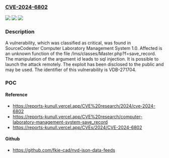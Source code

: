 ### [CVE-2024-6802](https://cve.mitre.org/cgi-bin/cvename.cgi?name=CVE-2024-6802)
![](https://img.shields.io/static/v1?label=Product&message=Computer%20Laboratory%20Management%20System&color=blue)
![](https://img.shields.io/static/v1?label=Version&message=%3D%201.0%20&color=brighgreen)
![](https://img.shields.io/static/v1?label=Vulnerability&message=CWE-89%20SQL%20Injection&color=brighgreen)

### Description

A vulnerability, which was classified as critical, was found in SourceCodester Computer Laboratory Management System 1.0. Affected is an unknown function of the file /lms/classes/Master.php?f=save_record. The manipulation of the argument id leads to sql injection. It is possible to launch the attack remotely. The exploit has been disclosed to the public and may be used. The identifier of this vulnerability is VDB-271704.

### POC

#### Reference
- https://reports-kunull.vercel.app/CVE%20research/2024/cve-2024-6802
- https://reports-kunull.vercel.app/CVE%20research/computer-laboratory-management-system-save_record
- https://reports-kunull.vercel.app/CVEs/2024/CVE-2024-6802

#### Github
- https://github.com/fkie-cad/nvd-json-data-feeds

